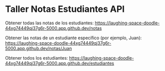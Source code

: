 # Taller Notas Estudiantes API

Obtener todas las notas de los estudiantes:
https://laughing-space-doodle-44xg74449qj37g6r-5000.app.github.dev/notas

Obtener las notas de un estudiante específico (por ejemplo, Juan):
https://laughing-space-doodle-44xg74449qj37g6r-5000.app.github.dev/notas/Juan

Obtener todos los estudiantes:
https://laughing-space-doodle-44xg74449qj37g6r-5000.app.github.dev/estudiantes
